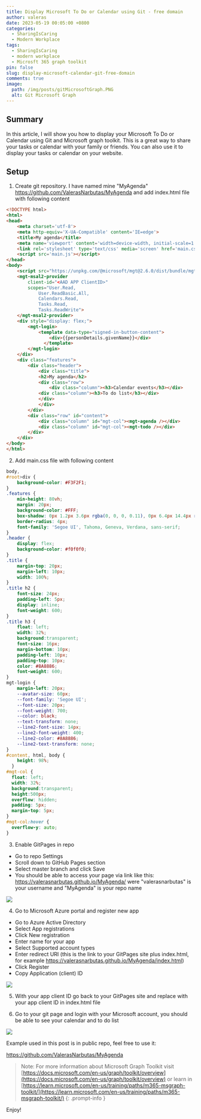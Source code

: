```yaml
---
title: Display Microsoft To Do or Calendar using Git - free domain
author: valeras
date: 2023-05-19 00:05:00 +0800
categories:
  - SharingIsCaring
  - Modern Workplace
tags:
  - SharingIsCaring
  - modern workplace
  - Microsft 365 graph toolkit
pin: false
slug: display-microsoft-calendar-git-free-domain
comments: true
image:
  path: /img/posts/gitMicrosoftGraph.PNG
  alt: Git Microsoft Graph
---
```


## Summary

In this article, I will show you how to display your Microsoft To Do or Calendar using Git and Microsoft graph toolkit. This is a great way to share your tasks or calendar with your family or friends. You can also use it to display your tasks or calendar on your website.

## Setup

1.  Create git repository. I have named mine "MyAgenda" https://github.com/ValerasNarbutas/MyAgenda
 and add index.html file with following content

```html
<!DOCTYPE html>
<html>
<head>
    <meta charset='utf-8'>
    <meta http-equiv='X-UA-Compatible' content='IE=edge'>
    <title>My agenda</title>
    <meta name='viewport' content='width=device-width, initial-scale=1'>
    <link rel='stylesheet' type='text/css' media='screen' href='main.css'>
    <script src='main.js'></script>
</head>
<body>
    <script src="https://unpkg.com/@microsoft/mgt@2.6.0/dist/bundle/mgt-loader.js"></script>
    <mgt-msal2-provider
        client-id="<AAD APP ClientID>"
        scopes="User.Read,
            User.ReadBasic.All,
            Calendars.Read,
            Tasks.Read,
            Tasks.ReadWrite">
    </mgt-msal2-provider>
    <div style="display: flex;">
        <mgt-login>
            <template data-type="signed-in-button-content">
                <div>{{personDetails.givenName}}</div>
              </template>
        </mgt-login> 
    </div>
    <div class="features">
        <div class="header">
            <div class="title">
            <h2>My agenda</h2>
            <div class="row">
                <div class="column"><h3>Calendar events</h3></div>
            <div class="column"><h3>To do list</h3></div>
            </div>
            </div>
        </div>
        <div class="row" id="content">
            <div class="column" id="mgt-col"><mgt-agenda /></div>
            <div class="column" id="mgt-col"><mgt-todo /></div>
        </div>
    </div> 
</body>
</html>
```
2. Add main.css file with following content

```css
body,
#root>div {
    background-color: #F3F2F1;
}
.features {
    min-height: 80vh;
    margin: 20px;
    background-color: #FFF;
    box-shadow: 0px 1.2px 3.6px rgba(0, 0, 0, 0.11), 0px 6.4px 14.4px rgba(0, 0, 0, 0.13);
    border-radius: 4px;
    font-family: 'Segoe UI', Tahoma, Geneva, Verdana, sans-serif;
}
.header {
    display: flex;
    background-color: #f0f0f0;
}
.title {
    margin-top: 20px;
    margin-left: 10px;
    width: 100%;
}
.title h2 {
    font-size: 24px;
    padding-left: 5px;
    display: inline;
    font-weight: 600;
}
.title h3 {
    float: left;
    width: 32%;
    background:transparent;
    font-size: 16px;
    margin-bottom: 10px;
    padding-left: 10px;
    padding-top: 10px;
    color: #8A8886;
    font-weight: 600;
}
mgt-login {
    margin-left: 20px;
    --avatar-size: 60px;
    --font-family: 'Segoe UI';
    --font-size: 20px;
    --font-weight: 700;
    --color: black;
    --text-transform: none;
    --line2-font-size: 14px;
    --line2-font-weight: 400;
    --line2-color: #8A8886;
    --line2-text-transform: none;
}
#content, html, body {
    height: 98%;
  }
#mgt-col {
  float: left;
  width: 32%;
  background:transparent;
  height:500px;
  overflow: hidden;
  padding: 5px;
  margin-top: 5px;
}
#mgt-col:hover {
  overflow-y: auto;
}
```

3. Enable GitPages in repo

  - Go to repo Settings
  - Scroll down to GitHub Pages section
  - Select master branch and click Save
  - You should be able to access your page via link like this: https://valerasnarbutas.github.io/MyAgenda/ were "valerasnarbutas" is your username and "MyAgenda" is your repo name

  ![](/img/posts/GitPages.PNG)

4. Go to Microsoft Azure portal and register new app

  - Go to Azure Active Directory
  - Select App registrations
  - Click New registration
  - Enter name for your app
  - Select Supported account types
  - Enter redirect URI (this is the link to your GitPages site plus index.html, for example https://valerasnarbutas.github.io/MyAgenda/index.html)
  - Click Register
  - Copy Application (client) ID

![](/img/posts/myagendaapp.PNG)

5. With your app client ID go back to your GitPages site and replace <AAD APP ClientID> with your app client ID in index.html file

6. Go to your git page and login with your Microsoft account, you should be able to see your calendar and to do list

![](/img/posts/todopage.PNG)

Example used in this post is in public repo, feel free to use it:

https://github.com/ValerasNarbutas/MyAgenda


> Note: For more information about Microsoft Graph Toolkit visit [https://docs.microsoft.com/en-us/graph/toolkit/overview](https://docs.microsoft.com/en-us/graph/toolkit/overview)
or learn in [https://learn.microsoft.com/en-us/training/paths/m365-msgraph-toolkit/](https://learn.microsoft.com/en-us/training/paths/m365-msgraph-toolkit/)
{: .prompt-info }

Enjoy!
